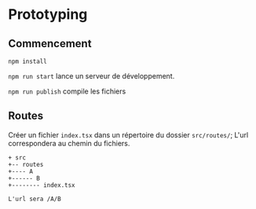 # Prototyping

## Commencement
```
npm install
```

`npm run start` lance un serveur de développement.


`npm run publish` compile les fichiers

## Routes
Créer un fichier `index.tsx` dans un répertoire du dossier `src/routes/`; L'url correspondera au chemin du fichiers.
```
+ src
+-- routes
+---- A
+------ B
+-------- index.tsx

L'url sera /A/B
```